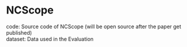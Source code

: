 # NCScope

code: Source code of NCScope (will be open source after the paper get published)  
dataset: Data used in the Evaluation
